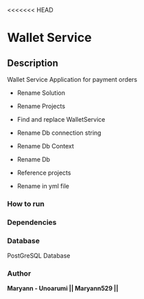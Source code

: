<<<<<<< HEAD
# Wallet Service

## Description
Wallet Service Application for payment orders
* Rename Solution

* Rename Projects

* Find and replace WalletService

* Rename Db connection string

* Rename Db Context

* Rename Db

* Reference projects

* Rename in yml file

### How to run

### Dependencies

### Database
PostGreSQL Database



### Author
  **Maryann - Unoarumi || Maryann529 ||**
